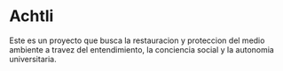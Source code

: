 # Achtli
Este es un proyecto que busca la restauracion y proteccion del medio ambiente a travez del entendimiento, la conciencia social y la autonomia universitaria.
